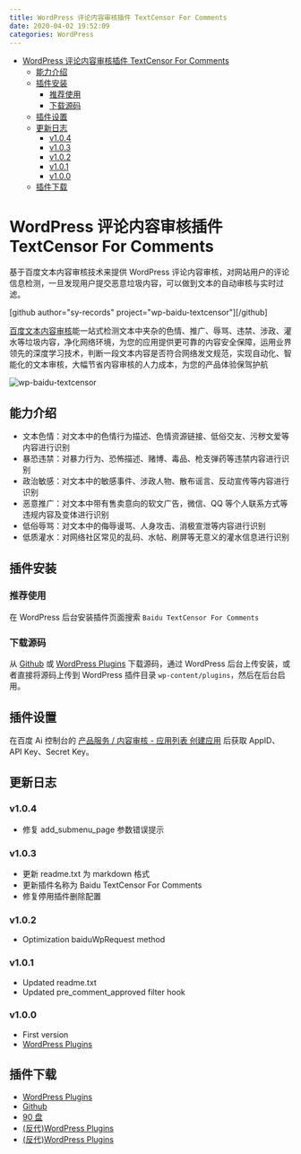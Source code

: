 ```yaml
---
title: WordPress 评论内容审核插件 TextCensor For Comments
date: 2020-04-02 19:52:09
categories: WordPress
---
```


<!-- more -->

<!-- TOC -->

- [WordPress 评论内容审核插件 TextCensor For Comments](#wordpress-评论内容审核插件-textcensor-for-comments)
  - [能力介绍](#能力介绍)
  - [插件安装](#插件安装)
    - [推荐使用](#推荐使用)
    - [下载源码](#下载源码)
  - [插件设置](#插件设置)
  - [更新日志](#更新日志)
    - [v1.0.4](#v104)
    - [v1.0.3](#v103)
    - [v1.0.2](#v102)
    - [v1.0.1](#v101)
    - [v1.0.0](#v100)
  - [插件下载](#插件下载)

<!-- /TOC -->

<a id="markdown-wordpress-评论内容审核插件-textcensor-for-comments" name="wordpress-评论内容审核插件-textcensor-for-comments"></a>

# WordPress 评论内容审核插件 TextCensor For Comments

基于百度文本内容审核技术来提供 WordPress 评论内容审核，对网站用户的评论信息检测，一旦发现用户提交恶意垃圾内容，可以做到文本的自动审核与实时过滤。

[github author="sy-records" project="wp-baidu-textcensor"][/github]

[百度文本内容审核](https://ai.baidu.com/tech/textcensoring)能一站式检测文本中夹杂的色情、推广、辱骂、违禁、涉政、灌水等垃圾内容，净化网络环境，为您的应用提供更可靠的内容安全保障，运用业界领先的深度学习技术，判断一段文本内容是否符合网络发文规范，实现自动化、智能化的文本审核，大幅节省内容审核的人力成本，为您的产品体验保驾护航

![wp-baidu-textcensor](https://cdn.jsdelivr.net/gh/sy-records/wp-baidu-textcensor/screenshot-1.png)

<a id="markdown-能力介绍" name="能力介绍"></a>

## 能力介绍

- 文本色情：对文本中的色情行为描述、色情资源链接、低俗交友、污秽文爱等内容进行识别
- 暴恐违禁：对暴力行为、恐怖描述、赌博、毒品、枪支弹药等违禁内容进行识别
- 政治敏感：对文本中的敏感事件、涉政人物、散布谣言、反动宣传等内容进行识别
- 恶意推广：对文本中带有售卖意向的软文广告，微信、QQ 等个人联系方式等违规内容及变体进行识别
- 低俗辱骂：对文本中的侮辱谩骂、人身攻击、消极宣泄等内容进行识别
- 低质灌水：对网络社区常见的乱码、水帖、刷屏等无意义的灌水信息进行识别

<a id="markdown-插件安装" name="插件安装"></a>

## 插件安装

<a id="markdown-推荐使用" name="推荐使用"></a>

### 推荐使用

在 WordPress 后台安装插件页面搜索 `Baidu TextCensor For Comments`

<a id="markdown-下载源码" name="下载源码"></a>

### 下载源码

从 [Github](https://github.com/sy-records/wp-baidu-textcensor) 或 [WordPress Plugins](https://wordpress.org/plugins/baidu-textcensor/) 下载源码，通过 WordPress 后台上传安装，或者直接将源码上传到 WordPress 插件目录 `wp-content/plugins`，然后在后台启用。

<a id="markdown-插件设置" name="插件设置"></a>

## 插件设置

在百度 Ai 控制台的 [产品服务 / 内容审核 - 应用列表 创建应用](https://console.bce.baidu.com/ai/?fromai=1#/ai/antiporn/app/list) 后获取 AppID、API Key、Secret Key。

<a id="markdown-更新日志" name="更新日志"></a>

## 更新日志

<a id="markdown-v104" name="v104"></a>

### v1.0.4

- 修复 add_submenu_page 参数错误提示

<a id="markdown-v103" name="v103"></a>

### v1.0.3

- 更新 readme.txt 为 markdown 格式
- 更新插件名称为 Baidu TextCensor For Comments
- 修复停用插件删除配置

<a id="markdown-v102" name="v102"></a>

### v1.0.2

- Optimization baiduWpRequest method

<a id="markdown-v101" name="v101"></a>

### v1.0.1

- Updated readme.txt
- Updated pre_comment_approved filter hook

<a id="markdown-v100" name="v100"></a>

### v1.0.0

- First version
- [WordPress Plugins](https://wordpress.org/plugins/baidu-textcensor/)

<a id="markdown-插件下载" name="插件下载"></a>

## 插件下载

- [WordPress Plugins](https://wordpress.org/plugins/baidu-textcensor/)
- [Github](https://github.com/sy-records/wp-baidu-textcensor)
- [90 盘](https://www.90pan.com/o129849)
- [(反代)WordPress Plugins](https://wp.hipush.cn/plugins/baidu-textcensor/)
- [(反代)WordPress Plugins](http://wp101.net/plugins/baidu-textcensor/)

